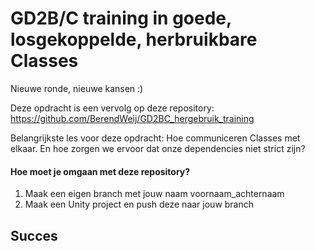 # GD2B/C training in goede, losgekoppelde, herbruikbare Classes

Nieuwe ronde, nieuwe kansen :)

Deze opdracht is een vervolg op deze repository: https://github.com/BerendWeij/GD2BC_hergebruik_training

Belangrijkste les voor deze opdracht:
Hoe communiceren Classes met elkaar.
En hoe zorgen we ervoor dat onze dependencies niet strict zijn?

#### Hoe moet je omgaan met deze repository?

1. Maak een eigen branch met jouw naam voornaam_achternaam
2. Maak een Unity project en push deze naar jouw branch

## Succes
